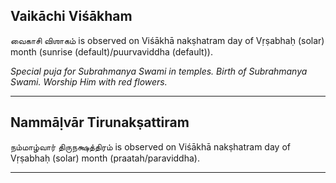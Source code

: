 ## Vaikāchi Viśākham
வைகாசி விஶாகம் is observed on Viśākhā nakṣhatram day of Vṛṣabhaḥ (solar) month (sunrise (default)/puurvaviddha (default)).

_Special puja for Subrahmanya Swami in temples. Birth of Subrahmanya Swami. Worship Him with red flowers._

---
## Nammāḷvār Tirunakṣattiram
நம்மாழ்வார் திருநக்ஷத்திரம் is observed on Viśākhā nakṣhatram day of Vṛṣabhaḥ (solar) month (praatah/paraviddha).



---
